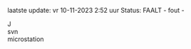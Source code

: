 laatste update: 
vr 10-11-2023  2:52   uur 
Status: FAALT - fout - 
<div class="service R">J</div><div class="service R">svn</div><div class="service Y">microstation</div>